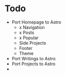 # Todo
- Port Homepage to Astro
  - x Navigation
  - x Posts
  - x Popular
  - Side Projects
  - Footer
  - Theme
- Port Writings to Astro
- Port Projects to Astro
- 

